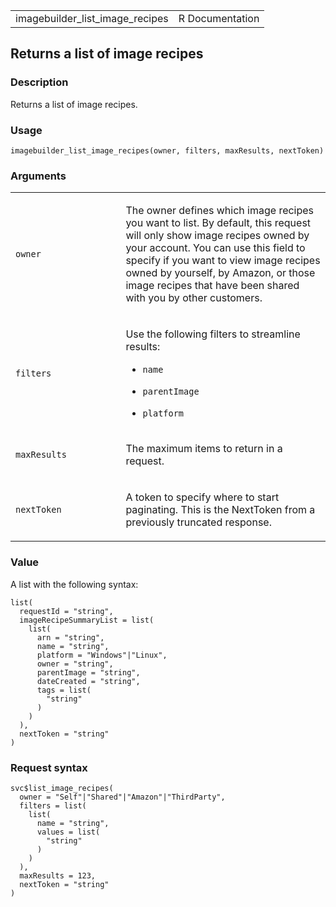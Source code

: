 <table style="width: 100%;">
<tbody>
<tr class="odd">
<td>imagebuilder_list_image_recipes</td>
<td style="text-align: right;">R Documentation</td>
</tr>
</tbody>
</table>

## Returns a list of image recipes

### Description

Returns a list of image recipes.

### Usage

    imagebuilder_list_image_recipes(owner, filters, maxResults, nextToken)

### Arguments

<table>
<colgroup>
<col style="width: 35%" />
<col style="width: 65%" />
</colgroup>
<tbody>
<tr class="odd">
<td><code id="imagebuilder_list_image_recipes_:_owner">owner</code></td>
<td><p>The owner defines which image recipes you want to list. By
default, this request will only show image recipes owned by your
account. You can use this field to specify if you want to view image
recipes owned by yourself, by Amazon, or those image recipes that have
been shared with you by other customers.</p></td>
</tr>
<tr class="even">
<td><code
id="imagebuilder_list_image_recipes_:_filters">filters</code></td>
<td><p>Use the following filters to streamline results:</p>
<ul>
<li><p><code>name</code></p></li>
<li><p><code>parentImage</code></p></li>
<li><p><code>platform</code></p></li>
</ul></td>
</tr>
<tr class="odd">
<td><code
id="imagebuilder_list_image_recipes_:_maxResults">maxResults</code></td>
<td><p>The maximum items to return in a request.</p></td>
</tr>
<tr class="even">
<td><code
id="imagebuilder_list_image_recipes_:_nextToken">nextToken</code></td>
<td><p>A token to specify where to start paginating. This is the
NextToken from a previously truncated response.</p></td>
</tr>
</tbody>
</table>

### Value

A list with the following syntax:

    list(
      requestId = "string",
      imageRecipeSummaryList = list(
        list(
          arn = "string",
          name = "string",
          platform = "Windows"|"Linux",
          owner = "string",
          parentImage = "string",
          dateCreated = "string",
          tags = list(
            "string"
          )
        )
      ),
      nextToken = "string"
    )

### Request syntax

    svc$list_image_recipes(
      owner = "Self"|"Shared"|"Amazon"|"ThirdParty",
      filters = list(
        list(
          name = "string",
          values = list(
            "string"
          )
        )
      ),
      maxResults = 123,
      nextToken = "string"
    )
